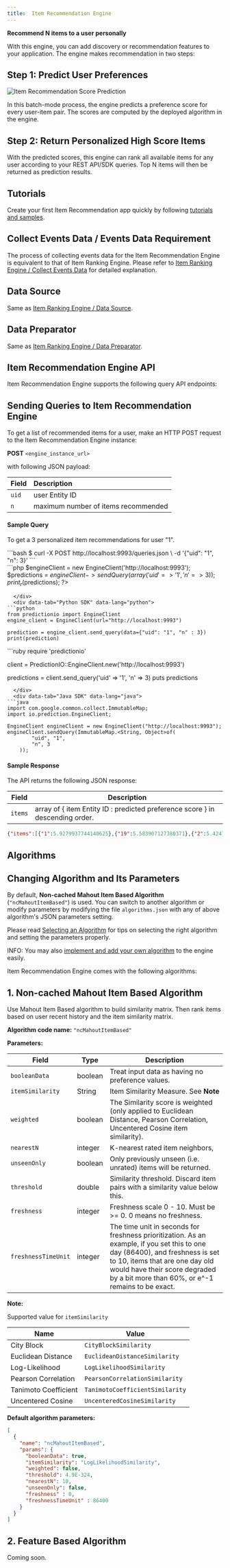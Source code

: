 ```yaml
---
title:  Item Recommendation Engine
---
```


**Recommend N items to a user personally**

With this engine, you can add discovery or recommendation features to your
application. The engine makes recommendation in two steps:

## Step 1: Predict User Preferences

![Item Recommendation Score
Prediction](/images/engine-itemrec-prediction.png)

In this batch-mode process, the engine predicts a preference score for every
user-item pair. The scores are computed by the deployed algorithm in the engine.

## Step 2: Return Personalized High Score Items

With the predicted scores, this engine can rank all available items for any user
according to your REST API/SDK queries.
Top N items will then be returned as prediction results.

## Tutorials

Create your first Item Recommendation app quickly by following [tutorials and
samples](/tutorials/engines).


## Collect Events Data / Events Data Requirement
The process of collecting events data for the Item Recommendation Engine is
equivalent to that of Item Ranking Engine. Please refer to [Item Ranking Engine
/ Collect Events Data](/engines/itemrank) for detailed explanation.

## Data Source
Same as [Item Ranking Engine / Data Source](/engines/itemrank).

## Data Preparator
Same as [Item Ranking Engine / Data Preparator](/engines/itemrank).


## Item Recommendation Engine API

Item Recommendation Engine supports the following query API endpoints:

## Sending Queries to Item Recommendation Engine

To get a list of recommended items for a user, make an HTTP POST request to the
Item Recommendation Engine instance:

**POST** `<engine_instance_url>`

with following JSON payload:

Field | Description
------ | :---------
`uid` | user Entity ID
`n` | maximum number of items recommended

#### Sample Query

To get a 3 personalized item recommendations for user "1".

<div class="tabs">
  <div data-tab="Raw HTTP" data-lang="bash">
```bash
$ curl -X POST http://localhost:9993/queries.json \
-d '{"uid": "1", "n": 3}'
```
  </div>
  <div data-tab="PHP SDK" data-lang="php">
```php
<?php
use predictionio\EngineClient;

$engineClient = new EngineClient('http://localhost:9993');
$predictions = $engineClient->sendQuery(
                      array(
                        'uid'=>'1',
                        'n'=>3
                      )
               );
print_r($predictions);
?>
```
  </div>
  <div data-tab="Python SDK" data-lang="python">
```python
from predictionio import EngineClient
engine_client = EngineClient(url="http://localhost:9993")

prediction = engine_client.send_query(data={"uid": "1", "n" : 3})
print(prediction)
```
  </div>
  <div data-tab="Ruby SDK" data-lang="ruby">
```ruby
require 'predictionio'

client = PredictionIO::EngineClient.new('http://localhost:9993')

predictions = client.send_query('uid' => '1', 'n' => 3)
puts predictions
```
  </div>
  <div data-tab="Java SDK" data-lang="java">
```java
import com.google.common.collect.ImmutableMap;
import io.prediction.EngineClient;

EngineClient engineClient = new EngineClient("http://localhost:9993");
engineClient.sendQuery(ImmutableMap.<String, Object>of(
        "uid", "1",
        "n", 3
    ));
```
  </div>
</div>

#### Sample Response

The API returns the following JSON response:

Field | Description
---- | ----------
`items` | array of { item Entity ID : predicted preference score } in descending order.

```json
{"items":[{"1":5.9279937744140625},{"19":5.583907127380371},{"2":5.424792289733887}]}
```

## Algorithms

## Changing Algorithm and Its Parameters

By default, **Non-cached Mahout Item Based Algorithm** (`"ncMahoutItemBased"`)
is used. You can switch to another algorithm or modify parameters by modifying
the file `algorithms.json` with any of above algorithm's JSON parameters
setting.

Please read [Selecting an
Algorithm](/cookbook/choosingalgorithms.html) for tips on
selecting the right algorithm and setting the parameters properly.

INFO: You may also [implement and add your own
algorithm](/cookbook/addalgorithm.html) to the engine easily.

Item Recommendation Engine comes with the following algorithms:

## 1. Non-cached Mahout Item Based Algorithm

Use Mahout Item Based algorithm to build similarity matrix. Then rank items
based on user recent history and the item similarity matrix.

**Algorithm code name:** `"ncMahoutItemBased"`

**Parameters:**

Field | Type | Description
---- | ----| ------
`booleanData` | boolean | Treat input data as having no preference values.
`itemSimilarity`| String | Item Similarity Measure. See **Note**
`weighted` | boolean | The Similarity score is weighted (only applied to Euclidean Distance, Pearson Correlation, Uncentered Cosine item similarity).
`nearestN` | integer | K-nearest rated item neighbors,
`unseenOnly` | boolean | Only previously unseen (i.e. unrated) items will be returned.
`threshold` | double | Similarity threshold. Discard item pairs with a similarity value below this.
`freshness` | integer | Freshness scale 0 - 10. Must be >= 0. 0 means no freshness.
`freshnessTimeUnit` | integer | The time unit in seconds for freshness prioritization. As an example, if you set this to one day (86400), and freshness is set to 10, items that are one day old would have their score degraded by a bit more than 60%, or e^-1 remains to be exact.

**Note:**

Supported value for `itemSimilarity`

|Name | Value |
|---- | ----  |
City Block | `CityBlockSimilarity`
Euclidean Distance | `EuclideanDistanceSimilarity`
Log-Likelihood | `LogLikelihoodSimilarity`
Pearson Correlation | `PearsonCorrelationSimilarity`
Tanimoto Coefficient | `TanimotoCoefficientSimilarity`
Uncentered Cosine | `UncenteredCosineSimilarity`

**Default algorithm parameters:**

```json
[
  {
    "name": "ncMahoutItemBased",
    "params": {
      "booleanData": true,
      "itemSimilarity": "LogLikelihoodSimilarity",
      "weighted": false,
      "threshold": 4.9E-324,
      "nearestN": 10,
      "unseenOnly": false,
      "freshness" : 0,
      "freshnessTimeUnit" : 86400
    }
  }
]
```

## 2. Feature Based Algorithm
Coming soon.
